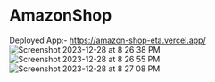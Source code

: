 # AmazonShop
Deployed App:- https://amazon-shop-eta.vercel.app/
![Screenshot 2023-12-28 at 8 26 38 PM](https://github.com/neelamkoli06/AmazonShop/assets/85050864/74fa48f3-9ed3-468d-aed0-631473298035)
![Screenshot 2023-12-28 at 8 26 55 PM](https://github.com/neelamkoli06/AmazonShop/assets/85050864/fd861d8b-7004-4faf-964a-e3c55f63855c)
![Screenshot 2023-12-28 at 8 27 08 PM](https://github.com/neelamkoli06/AmazonShop/assets/85050864/75f0c622-66b5-42b3-86ab-a9fe4d0e2f1b)


